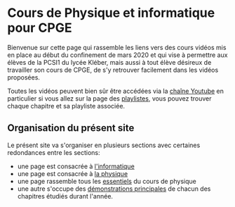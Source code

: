 # Cours de Physique et informatique pour CPGE

Bienvenue sur cette page qui rassemble les liens vers des cours vidéos mis en 
place au début du confinement de mars 2020 et qui vise à permettre aux élèves 
de la PCSI1 du lycée Kléber, mais aussi à tout élève désireux de travailler 
son cours de CPGE, de s'y retrouver facilement dans les vidéos proposées.

Toutes les vidéos peuvent bien sûr être accédées via la [chaîne 
Youtube](https://www.youtube.com/c/JeanJulienFleck) en particulier si vous 
allez sur la page des 
[playlistes](https://www.youtube.com/c/JeanJulienFleck/playlists), vous pouvez 
trouver chaque chapitre et sa playliste associée.

## Organisation du présent site

Le présent site va s'organiser en plusieurs sections avec certaines redondances entre les sections: 
* une page est consacrée à [l'informatique](informatique.html)
* une page est consacrée à [la physique](physique.html)
* une page rassemble tous les [essentiels](essentiels.html) du cours de physique
* une autre s'occupe des [démonstrations principales](DiaN.html) de chacun des chapitres étudiés durant l'année.

